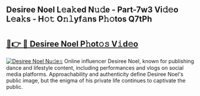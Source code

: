 ## Desiree Noel L𝚎a𝚔ed N𝚞𝚍e - Part-7w3 Vi𝚍𝚎o L𝚎a𝚔s - H𝚘𝚝 O𝚗𝚕yf𝚊ns P𝚑𝚘tos Q7tPh

# <h2><a href="http://kfdf9s.oniu.top/?m=Desiree+Noel">🔗👉 🔴 Desiree Noel P𝚑ot𝚘𝚜 V𝚒d𝚎o</a></h2>

[![Desiree Noel Nu𝚍e𝚜](https://i.imgur.com/0qMVB7G.gif)](http://kfdf9s.oniu.top/?m=Desiree+Noel)
Online influencer Desiree Noel, known for publishing dance and lifestyle content, including performances and vlogs on social media platforms. Approachability and authenticity define Desiree Noel's public image, but the enigma of his private life continues to captivate the public.  
